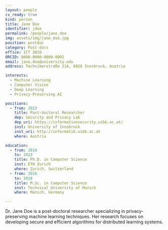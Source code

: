 ```yaml
---
layout: people
cv_ready: true
kind: person
title: Jane Doe
identifier: jdoe
permalink: /people/jane_doe
img: assets/img/jane_doe.jpg
position: postdoc
category: Post-docs
office: ICT 2W10
ORCID: 0000-0000-0000-0001
email: jane.doe@university.edu
address: Technikerstraße 21A, 6020 Innsbruck, Austria

interests:
  - Machine Learning
  - Computer Vision
  - Deep Learning
  - Privacy-Preserving AI

positions:
  - from: 2023
    title: Post-doctoral Researcher
    dep: Security and Privacy Lab
    dep_uri: https://informationsecurity.uibk.ac.at/
    inst: University of Innsbruck
    inst_uri: http://informatik.uibk.ac.at
    where: Austria

education:
  - from: 2018
    to: 2023
    title: Ph.D. in Computer Science
    inst: ETH Zurich
    where: Zurich, Switzerland
  - from: 2016
    to: 2018
    title: M.Sc. in Computer Science
    inst: Technical University of Munich
    where: Munich, Germany

---
```


Dr. Jane Doe is a post-doctoral researcher specializing in privacy-preserving machine learning techniques. Her research focuses on developing secure and efficient algorithms for distributed learning systems.